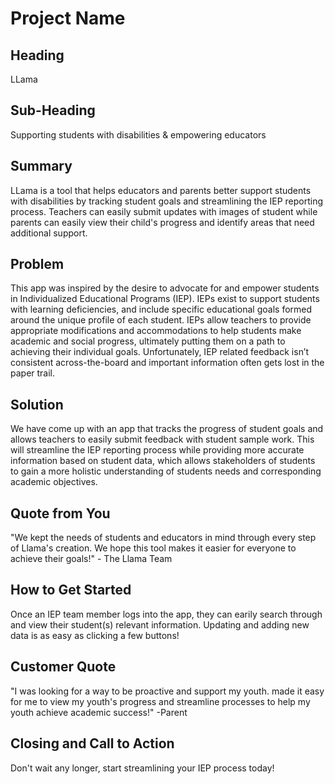 # Project Name #

<!-- 
> This material was originally posted [here](http://www.quora.com/What-is-Amazons-approach-to-product-development-and-product-management). It is reproduced here for posterities sake.

There is an approach called "working backwards" that is widely used at Amazon. They work backwards from the customer, rather than starting with an idea for a product and trying to bolt customers onto it. While working backwards can be applied to any specific product decision, using this approach is especially important when developing new products or features.

For new initiatives a product manager typically starts by writing an internal press release announcing the finished product. The target audience for the press release is the new/updated product's customers, which can be retail customers or internal users of a tool or technology. Internal press releases are centered around the customer problem, how current solutions (internal or external) fail, and how the new product will blow away existing solutions.

If the benefits listed don't sound very interesting or exciting to customers, then perhaps they're not (and shouldn't be built). Instead, the product manager should keep iterating on the press release until they've come up with benefits that actually sound like benefits. Iterating on a press release is a lot less expensive than iterating on the product itself (and quicker!).

If the press release is more than a page and a half, it is probably too long. Keep it simple. 3-4 sentences for most paragraphs. Cut out the fat. Don't make it into a spec. You can accompany the press release with a FAQ that answers all of the other business or execution questions so the press release can stay focused on what the customer gets. My rule of thumb is that if the press release is hard to write, then the product is probably going to suck. Keep working at it until the outline for each paragraph flows. 

Oh, and I also like to write press-releases in what I call "Oprah-speak" for mainstream consumer products. Imagine you're sitting on Oprah's couch and have just explained the product to her, and then you listen as she explains it to her audience. That's "Oprah-speak", not "Geek-speak".

Once the project moves into development, the press release can be used as a touchstone; a guiding light. The product team can ask themselves, "Are we building what is in the press release?" If they find they're spending time building things that aren't in the press release (overbuilding), they need to ask themselves why. This keeps product development focused on achieving the customer benefits and not building extraneous stuff that takes longer to build, takes resources to maintain, and doesn't provide real customer benefit (at least not enough to warrant inclusion in the press release).
 -->
 
## Heading ##
LLama

## Sub-Heading ##
Supporting students with disabilities & empowering educators

## Summary ##
LLama is a tool that helps educators and parents better support students with disabilities by tracking student goals and streamlining the IEP reporting process. Teachers can easily submit updates with images of student while parents can easily view their child's progress and identify areas that need additional support. 

## Problem ##
This app was inspired by the desire to advocate for and empower students in Individualized Educational Programs (IEP). IEPs exist to support students with learning deficiencies, and include specific educational goals formed around the unique profile of each student. IEPs allow teachers to provide appropriate modifications and accommodations to help students make academic and social progress, ultimately putting them on a path to achieving their individual goals. Unfortunately, IEP related feedback isn’t consistent across-the-board and important information often gets lost in the paper trail.

## Solution ##
We have come up with an app that tracks the progress of student goals and allows teachers to easily submit feedback with student sample work. This will streamline the IEP reporting process while providing more accurate information based on student data, which allows stakeholders of students to gain a more holistic understanding of students needs and corresponding academic objectives.

## Quote from You ##
"We kept the needs of students and educators in mind through every step of Llama's creation. We hope this tool makes it easier for everyone to achieve their goals!" - The Llama Team

## How to Get Started ##
Once an IEP team member logs into the app, they can earily search through and view their student(s) relevant information. Updating and adding new data is as easy as clicking a few buttons!

## Customer Quote ##
"I was looking for a way to be proactive and support my youth. <product name> made it easy for me to view my youth's progress and streamline processes to help my youth achieve academic success!" -Parent

## Closing and Call to Action ##
Don't wait any longer, start streamlining your IEP process today!
